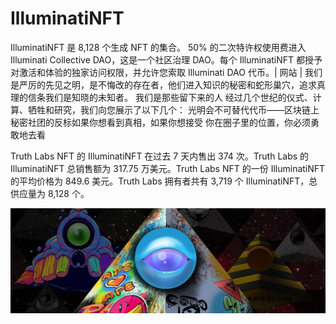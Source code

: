 # IlluminatiNFT

IlluminatiNFT 是 8,128 个生成 NFT 的集合。 50% 的二次特许权使用费进入 Illuminati Collective DAO，这是一个社区治理 DAO。每个 IlluminatiNFT 都授予对激活和体验的独家访问权限，并允许您索取 Illuminati DAO 代币。| 网站 | 我们是严厉的先见之明，是不悔改的存在者，他们进入知识的秘密和蛇形巢穴，追求真理的信条我们是知晓的未知者。 我们是那些留下来的人 经过几个世纪的仪式、计算、牺牲和研究，我们向您展示了以下几个： 光明会不可替代代币——区块链上秘密社团的反标如果你想看到真相，如果你想接受 你在圈子里的位置，你必须勇敢地去看

Truth Labs NFT 的 IlluminatiNFT 在过去 7 天内售出 374 次。Truth Labs 的 IlluminatiNFT 总销售额为 317.75 万美元。Truth Labs NFT 的一份 IlluminatiNFT 的平均价格为 849.6 美元。Truth Labs 拥有者共有 3,719 个 IlluminatiNFT，总供应量为 8,128 个。

![NFT](unnamed.jpg)




